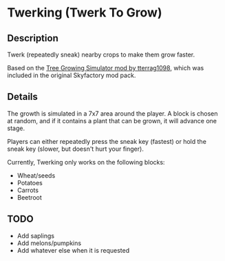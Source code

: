 # Twerking (Twerk To Grow)
## Description
Twerk (repeatedly sneak) nearby crops to make them grow faster.

Based on the [Tree Growing Simulator mod by tterrag1098](https://www.curseforge.com/minecraft/mc-mods/tree-growing-simulator),
which was included in the original Skyfactory mod pack.

## Details
The growth is simulated in a 7x7 area around the player. A block is chosen at
random, and if it contains a plant that can be grown, it will advance one stage.

Players can either repeatedly press the sneak key (fastest) or hold the sneak
key (slower, but doesn't hurt your finger).

Currently, Twerking only works on the following blocks:
- Wheat/seeds
- Potatoes
- Carrots
- Beetroot

## TODO
- Add saplings
- Add melons/pumpkins
- Add whatever else when it is requested
